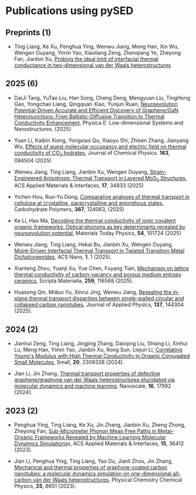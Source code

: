 # Publications using pySED

## Preprints (1)

* Ting Liang, Ke Xu, Penghua Ying, Wenwu Jiang, Meng Han, Xin Wu, Wengen Ouyang, Yimin Yao, Xiaoliang Zeng, Zhenqiang Ye, Zheyong Fan, Jianbin Xu, [Probing the ideal limit of interfacial thermal conductance in two-dimensional van der Waals heterostructures](https://arxiv.org/abs/2502.13601)

## 2025 (6)

* DaiJi Tang, YuTao Liu, Han Song, Cheng Deng, Mengyuan Liu, TingHong Gao, Yongchao Liang, Qingquan Xiao, Yunjun Ruan, [Neuroevolution Potential-Driven Accurate and Efficient Discovery of Graphene/GaN Heterojunctions: From Ballistic-Diffusive Transition to Thermal Conductivity Enhancement](https://doi.org/10.1016/j.physe.2025.116363), Physica E: Low-dimensional Systems and Nanostructures. (2025)

* Yuan Li, Kaibin Xiong, Yongxiao Qu, Xiaoyu Shi, Zhisen Zhang, Jianyang Wu, [Effects of guest molecular occupancy and electric field on thermal conductivity of CO<sub>2</sub> hydrates](https://doi.org/10.1063/5.0286293), Journal of Chemical Physics. **163**, 084504 (2025)

* Wenwu Jiang, Ting Liang, Jianbin Xu, Wengen Ouyang, [Strain-Engineered Anisotropic Thermal Transport in Layered MoS<sub>2</sub> Structures](https://pubs.acs.org/doi/full/10.1021/acsami.5c06264), ACS Applied Materials \& Interfaces, **17**, 34833 (2025)

* Yichen Hou, Ruo-Yu Dong, [Comparative analyses of thermal transport in cellulose at crystalline, paracrystalline and amorphous states](https://www.sciencedirect.com/science/article/pii/S0144861725008483?via%3Dihub), Carbohydrate Polymers, **367**, 124063, (2025)

* Ke Li, Hao Ma, [Decoding the thermal conductivity of ionic covalent organic frameworks: Optical phonons as key determinants revealed by neuroevolution potential](https://www.sciencedirect.com/science/article/pii/S254252932500080X?via%3Dihub), Materials Today Physics, **54**, 101724 (2025)

* Wenwu Jiang, Ting Liang, Hekai Bu, Jianbin Xu, Wengen Ouyang, [Moiré-Driven Interfacial Thermal Transport in Twisted Transition Metal Dichalcogenides](https://pubs.acs.org/doi/full/10.1021/acsnano.4c12148), ACS Nano, **1**, 1 (2025).

* Xianteng Zhou, Yuanji Xu, Yue Chen, Fuyang Tian, [Mechanism on lattice thermal conductivity of carbon-vacancy and porous medium entropy ceramics](https://www.sciencedirect.com/science/article/pii/S1359646225000326), Scripta Materialia, **259**, 116568 (2025).

* Huasong Qin, Miduo Yu, Xinrui Jing, Wenwu Jiang, [Revealing the in-plane thermal transport disparities between single-walled circular and collapsed carbon nanotubes](https://pubs.aip.org/aip/jap/article/137/14/144304/3342908/Revealing-the-in-plane-thermal-transport), Journal of Applied Physics, **137**, 144304 (2025).


## 2024 (2)

* Jianhui Zeng, Ting Liang, Jingjing Zhang, Daoqing Liu, Shiang Li, Xinhui Lu, Meng Han, Yimin Yao, Jianbin Xu, Rong Sun, Liejun Li, [Correlating Young\'s Modulus with High Thermal Conductivity in Organic Conjugated Small Molecules](https://onlinelibrary.wiley.com/doi/full/10.1002/smll.202309338), Small, **20**, 2309338 (2024).

* Jian Li, Jin Zhang, [Thermal transport properties of defective graphene/graphyne van der Waals heterostructures elucidated via molecular dynamics and machine learning](https://pubs.rsc.org/en/content/articlelanding/2024/nr/d4nr02120g), Nanoscale, **16**, 17992 (2024).

## 2023 (2)

* Penghua Ying, Ting Liang, Ke Xu, Jin Zhang, Jianbin Xu, Zheng Zhong, Zheyong Fan, [Sub-Micrometer Phonon Mean Free Paths in Metal–Organic Frameworks Revealed by Machine Learning Molecular Dynamics Simulations](https://pubs.acs.org/doi/10.1021/acsami.3c07770)s, ACS Applied Materials \& Interfaces, **15**, 36412 (2023).

* Jian Li, Penghua Ying, Ting Liang, Yao Du, Jianli Zhou, Jin Zhang, [Mechanical and thermal properties of graphyne-coated carbon nanotubes: a molecular dynamics simulation on one-dimensional all-carbon van der Waals heterostructures](https://pubs.rsc.org/en/content/articlelanding/2023/cp/d2cp05673a), Physical Chemistry Chemical Physics, **25**, 8651 (2023).

